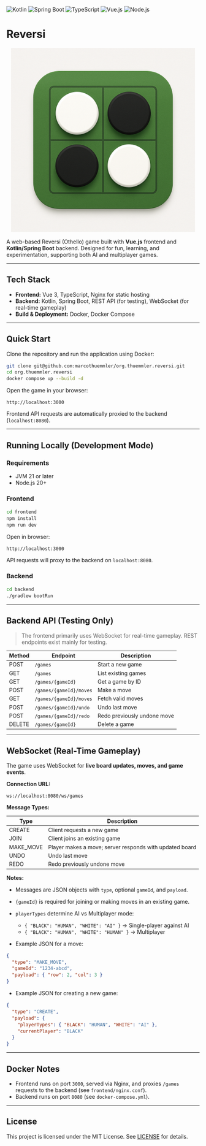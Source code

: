 ![Kotlin](https://img.shields.io/badge/Kotlin-2.2.0-purple)
![Spring Boot](https://img.shields.io/badge/SpringBoot-3.5.5-green)
![TypeScript](https://img.shields.io/badge/TypeScript-5.8.0-blue)
![Vue.js](https://img.shields.io/badge/Vue-3.5.18-brightgreen)
![Node.js](https://img.shields.io/badge/Node-20.19.0-yellow)

# Reversi

<div align="center">
  <img src="./images/image.png" width="480"/>
</div>

A web-based Reversi (Othello) game built with **Vue.js** frontend and **Kotlin/Spring Boot** backend. Designed for fun, learning, and experimentation, supporting both AI and multiplayer games.

---

## Tech Stack

* **Frontend:** Vue 3, TypeScript, Nginx for static hosting
* **Backend:** Kotlin, Spring Boot, REST API (for testing), WebSocket (for real-time gameplay)
* **Build & Deployment:** Docker, Docker Compose

---

## Quick Start

Clone the repository and run the application using Docker:

```bash
git clone git@github.com:marcothuemmler/org.thuemmler.reversi.git
cd org.thuemmler.reversi
docker compose up --build -d
```

Open the game in your browser:

```
http://localhost:3000
```

Frontend API requests are automatically proxied to the backend (`localhost:8080`).

---

## Running Locally (Development Mode)

### Requirements

* JVM 21 or later
* Node.js 20+

### Frontend

```bash
cd frontend
npm install
npm run dev
```

Open in browser:

```
http://localhost:3000
```

API requests will proxy to the backend on `localhost:8080`.

### Backend

```bash
cd backend
./gradlew bootRun
```

---

## Backend API (Testing Only)

> The frontend primarily uses WebSocket for real-time gameplay. REST endpoints exist mainly for testing.

| Method | Endpoint                | Description                 |
| ------ | ----------------------- | --------------------------- |
| POST   | `/games`                | Start a new game            |
| GET    | `/games`                | List existing games         |
| GET    | `/games/{gameId}`       | Get a game by ID            |
| POST   | `/games/{gameId}/moves` | Make a move                 |
| GET    | `/games/{gameId}/moves` | Fetch valid moves           |
| POST   | `/games/{gameId}/undo`  | Undo last move              |
| POST   | `/games/{gameId}/redo`  | Redo previously undone move |
| DELETE | `/games/{gameId}`       | Delete a game               |

---

## WebSocket (Real-Time Gameplay)

The game uses WebSocket for **live board updates, moves, and game events**.

**Connection URL:**

```
ws://localhost:8080/ws/games
```

**Message Types:**

| Type       | Description                                             |
| ---------- | ------------------------------------------------------- |
| CREATE     | Client requests a new game                              |
| JOIN       | Client joins an existing game                           |
| MAKE\_MOVE | Player makes a move; server responds with updated board |
| UNDO       | Undo last move                                          |
| REDO       | Redo previously undone move                             |

**Notes:**

* Messages are JSON objects with `type`, optional `gameId`, and `payload`.
* `{gameId}` is required for joining or making moves in an existing game.
* `playerTypes` determine AI vs Multiplayer mode:

    * `{ "BLACK": "HUMAN", "WHITE": "AI" }` → Single-player against AI
    * `{ "BLACK": "HUMAN", "WHITE": "HUMAN" }` → Multiplayer
* Example JSON for a move:

```json
{
  "type": "MAKE_MOVE",
  "gameId": "1234-abcd",
  "payload": { "row": 2, "col": 3 }
}
```

* Example JSON for creating a new game:

```json
{
  "type": "CREATE",
  "payload": {
    "playerTypes": { "BLACK": "HUMAN", "WHITE": "AI" },
    "currentPlayer": "BLACK"
  }
}
```

---

## Docker Notes

* Frontend runs on port `3000`, served via Nginx, and proxies `/games` requests to the backend (see `frontend/nginx.conf`).
* Backend runs on port `8080` (see `docker-compose.yml`).

---

## License

This project is licensed under the MIT License. See [LICENSE](LICENSE) for details.

